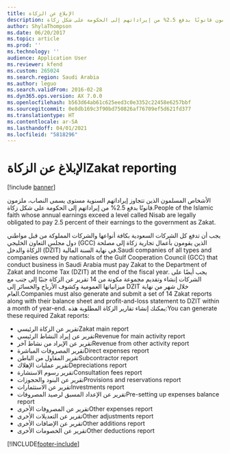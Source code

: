 ```yaml
---
title: الإبلاغ عن الزكاة
description: الأشخاص المسلمون الذين تتجاوز إيراداتهم السنوية مستوى يسمى النصاب، ملزمون قانونًا بدفع 2.5% من إيراداتهم إلى الحكومة على شكل زكاة.
author: ShylaThompson
ms.date: 06/20/2017
ms.topic: article
ms.prod: ''
ms.technology: ''
audience: Application User
ms.reviewer: kfend
ms.custom: 265024
ms.search.region: Saudi Arabia
ms.author: leguo
ms.search.validFrom: 2016-02-28
ms.dyn365.ops.version: AX 7.0.0
ms.openlocfilehash: b563d64ab61c625eed3c0e3352c22458e6257bbf
ms.sourcegitcommit: 0e8db169c3f90bd750826af76709ef5d621fd377
ms.translationtype: HT
ms.contentlocale: ar-SA
ms.lasthandoff: 04/01/2021
ms.locfileid: "5818296"
---
```

# <a name="zakat-reporting"></a><span data-ttu-id="931e7-103">الإبلاغ عن الزكاة</span><span class="sxs-lookup"><span data-stu-id="931e7-103">Zakat reporting</span></span>

[!include [banner](../includes/banner.md)]

<span data-ttu-id="931e7-104">الأشخاص المسلمون الذين تتجاوز إيراداتهم السنوية مستوى يسمى النصاب، ملزمون قانونًا بدفع 2.5% من إيراداتهم إلى الحكومة على شكل زكاة.</span><span class="sxs-lookup"><span data-stu-id="931e7-104">People of the Islamic faith whose annual earnings exceed a level called Nisab are legally obligated to pay 2.5 percent of their earnings to the government as Zakat.</span></span>

<span data-ttu-id="931e7-105">يجب أن تدفع كل الشركات السعودية بكافة أنواعها والشركات المملوكة من قبل مواطني دول مجلس التعاون الخليجي (GCC) الذين يقومون بأعمال تجارية زكاة إلى مصلحة الزكاة والدخل (DZIT) في نهاية السنة المالية.</span><span class="sxs-lookup"><span data-stu-id="931e7-105">Saudi companies of all types and companies owned by nationals of the Gulf Cooperation Council (GCC) that conduct business in Saudi Arabia must pay Zakat to the Department of Zakat and Income Tax (DZIT) at the end of the fiscal year.</span></span> <span data-ttu-id="931e7-106">يجب أيضًا على الشركات إنشاء وتقديم مجموعة مكونة من 14 تقرير عن الزكاة جنبًا إلى جنب مع ميزانياتها العمومية وكشوف الأرباح والخسائر إلى DZIT خلال شهر من نهاية العام.</span><span class="sxs-lookup"><span data-stu-id="931e7-106">Companies must also generate and submit a set of 14 Zakat reports along with their balance sheet and profit-and-loss statement to DZIT within a month of year-end.</span></span> <span data-ttu-id="931e7-107">يمكنك إنشاء تقارير الزكاة المطلوبة هذه:</span><span class="sxs-lookup"><span data-stu-id="931e7-107">You can generate these required Zakat reports:</span></span>
-   <span data-ttu-id="931e7-108">تقرير عن الزكاة الرئيسي</span><span class="sxs-lookup"><span data-stu-id="931e7-108">Zakat main report</span></span>
-   <span data-ttu-id="931e7-109">تقرير عن إيراد النشاط الرئيسي</span><span class="sxs-lookup"><span data-stu-id="931e7-109">Revenue for main activity report</span></span>
-   <span data-ttu-id="931e7-110">تقرير عن الإيراد من نشاط آخر</span><span class="sxs-lookup"><span data-stu-id="931e7-110">Revenue from other activity report</span></span>
-   <span data-ttu-id="931e7-111">تقرير المصروفات المباشرة</span><span class="sxs-lookup"><span data-stu-id="931e7-111">Direct expenses report</span></span>
-   <span data-ttu-id="931e7-112">تقرير المقاول من الباطن</span><span class="sxs-lookup"><span data-stu-id="931e7-112">Subcontractor report</span></span>
-   <span data-ttu-id="931e7-113">تقرير عمليات الإهلاك</span><span class="sxs-lookup"><span data-stu-id="931e7-113">Depreciations report</span></span>
-   <span data-ttu-id="931e7-114">تقرير رسوم الاستشارة</span><span class="sxs-lookup"><span data-stu-id="931e7-114">Consultation fees report</span></span>
-   <span data-ttu-id="931e7-115">تقرير عن البنود والحجوزات</span><span class="sxs-lookup"><span data-stu-id="931e7-115">Provisions and reservations report</span></span>
-   <span data-ttu-id="931e7-116">تقرير عن الاستثمارات</span><span class="sxs-lookup"><span data-stu-id="931e7-116">Investments report</span></span>
-   <span data-ttu-id="931e7-117">تقرير عن الإعداد المسبق لرصيد المصروفات</span><span class="sxs-lookup"><span data-stu-id="931e7-117">Pre-setting up expenses balance report</span></span>
-   <span data-ttu-id="931e7-118">تقرير عن المصروفات الأخرى</span><span class="sxs-lookup"><span data-stu-id="931e7-118">Other expenses report</span></span>
-   <span data-ttu-id="931e7-119">تقرير عن التعديلات الأخرى</span><span class="sxs-lookup"><span data-stu-id="931e7-119">Other adjustments report</span></span>
-   <span data-ttu-id="931e7-120">تقرير عن الإضافات الأخرى</span><span class="sxs-lookup"><span data-stu-id="931e7-120">Other additions report</span></span>
-   <span data-ttu-id="931e7-121">تقرير عن الخصومات الأخرى</span><span class="sxs-lookup"><span data-stu-id="931e7-121">Other deductions report</span></span>







[!INCLUDE[footer-include](../../includes/footer-banner.md)]